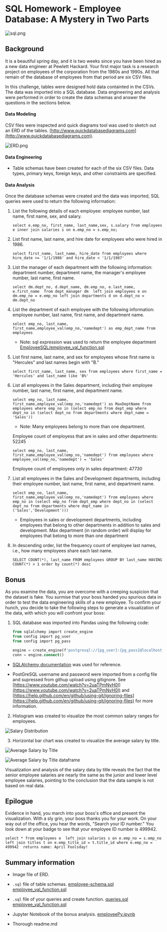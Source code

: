 # SQL Homework - Employee Database: A Mystery in Two Parts

![sql.png](images/sql.png)

## Background

It is a beautiful spring day, and it is two weeks since you have been hired as a new data engineer at Pewlett Hackard. Your first major task is a research project on employees of the corporation from the 1980s and 1990s. All that remain of the database of employees from that period are six CSV files.

In this challenge, tables were designed hold data containted in the CSVs. The data was imported into a SQL database. Data engineering and analysis were performed in order to create the data schemas and answer the questions in the sections below.

#### Data Modeling

CSV files were inspected and quick diagrams tool was used to sketch out an ERD of the tables. [http://www.quickdatabasediagrams.com](http://www.quickdatabasediagrams.com).

![ERD.png](images/ERD.png)

#### Data Engineering

* Table schemas have been created for each of the six CSV files. Data types, primary keys, foreign keys, and other constraints are specified.

#### Data Analysis

Once the database schemas were created and the data was imported, SQL queries were used to return the following information:

1. List the following details of each employee: employee number, last name, first name, sex, and salary.

   `select e.emp_no, first_name, last_name,sex, s.salary from employees e inner join salaries s on e.emp_no = s.emp_no;
  `

2. List first name, last name, and hire date for employees who were hired in 1986.

   `select first_name, last_name, hire_date from employees where hire_date >= '1/1/1986' and hire_date < '1/1/1987'`

3. List the manager of each department with the following information: department number, department name, the manager's employee number, last name, first name.

    `select dm.dept_no, d.dept_name, dm.emp_no, e.last_name, e.first_name 
	from dept_manager dm 
	left join employees e on dm.emp_no = e.emp_no
	left join departments d on d.dept_no = dm.dept_no`

4. List the department of each employee with the following information: employee number, last name, first name, and department name.
  
    `select emp_no, last_name, first_name,employee_val(emp_no,'namedept') as emp_dept_name from employees`

    * Note: sql expression was used to return the employee department [EmployeeSQL/employee_val_function.sql](EmployeeSQL/employee_val_function.sql)

5. List first name, last name, and sex for employees whose first name is "Hercules" and last names begin with "B."

    `select first_name, last_name, sex from employees where first_name = 'Hercules' and last_name like 'B%'`

6. List all employees in the Sales department, including their employee number, last name, first name, and department name.

    `select emp_no, last_name, first_name,employee_val(emp_no,'namedept') as MaxDeptName from employees where emp_no in (select emp_no from dept_emp where dept_no in (select dept_no from departments where dept_name = 'Sales'))`

    * Note: Many employees belong to more than one department.
    
    Employee count of employess that are in sales and other departments: 52245

    `select emp_no, last_name, first_name,employee_val(emp_no,'namedept') from employees where employee_val(emp_no,'namedept') = 'Sales'`

    Employee count of employees only in sales department: 47730


7. List all employees in the Sales and Development departments, including their employee number, last name, first name, and department name.

    `select emp_no, last_name, first_name,employee_val(emp_no,'namedept') from employees where emp_no in (select emp_no from dept_emp where dept_no in (select dept_no from departments where dept_name in ('Sales','Development')))`

    * Employees in sales or development departments, including employees that belong to other departments in addition to sales and development. Max department (in random order) will display for employees that belong to more than one department

8. In descending order, list the frequency count of employee last names, i.e., how many employees share each last name.

    `SELECT COUNT(*), last_name FROM employees GROUP BY last_name HAVING COUNT(*) > 1 order by count(*) desc`

## Bonus

As you examine the data, you are overcome with a creeping suspicion that the dataset is fake. You surmise that your boss handed you spurious data in order to test the data engineering skills of a new employee. To confirm your hunch, you decide to take the following steps to generate a visualization of the data, with which you will confront your boss:

1. SQL database was imported into Pandas using the following code:

   ```sql
   from sqlalchemy import create_engine
   from config import pg_user
   from config import pg_pass

   engine = create_engine(f'postgresql://{pg_user}:{pg_pass}@localhost:5432/employee_db')
   conn = engine.connect()
   ```

* [SQLAlchemy documentation](https://docs.sqlalchemy.org/en/latest/core/engines.html#postgresql) was used for reference.

* PostGreSQL username and password were imported from a config file and supressed from githup upload using gitignore. See [https://www.youtube.com/watch?v=2uaTPmNvH0I](https://www.youtube.com/watch?v=2uaTPmNvH0I) and [https://help.github.com/en/github/using-git/ignoring-files](https://help.github.com/en/github/using-git/ignoring-files) for more information.

2. Histogram was created to visualize the most common salary ranges for employees.

![Salary Distribution](images/figure1_salarydist.png)

3. Horizontal bar chart was created to visualize the average salary by title.

![Average Salary by Title](images/figure2_meansalarybytitle.png)

![Average Salary by Title dataframe](images/figure3_meansalarytitle_df.png)

Visualization and analysis of the salary data by title reveals the fact that the senior employee salaries are nearly the same as the junior and lower level employee salaries, pointing to the conclusion that the data sample is not based on real data.

## Epilogue

Evidence in hand, you march into your boss's office and present the visualization. With a sly grin, your boss thanks you for your work. On your way out of the office, you hear the words, "Search your ID number." You look down at your badge to see that your employee ID number is 499942.

`select * from employees e 
	left join salaries s on e.emp_no = s.emp_no 
	left join titles t on e.emp_title_id = t.title_id
	where e.emp_no = 499942 
  returns name: April Foolsday!`

## Summary information

* Image file of ERD.

* `.sql` file of table schemas. [employee-schema.sql](EmployeeSQL/employee-schema.sql) [employee_val_function.sql](EmployeeSQL/employee_val_function.sql)

* `.sql` file of your queries and create function. [queries.sql](EmployeeSQL/queries.sql) [employee_val_function.sql](EmployeeSQL/employee_val_function.sql)

* Jupyter Notebook of the bonus analysis. [employeePy.ipynb](EmployeeSQL/employeePy.ipynb)

* Thorough readme.md